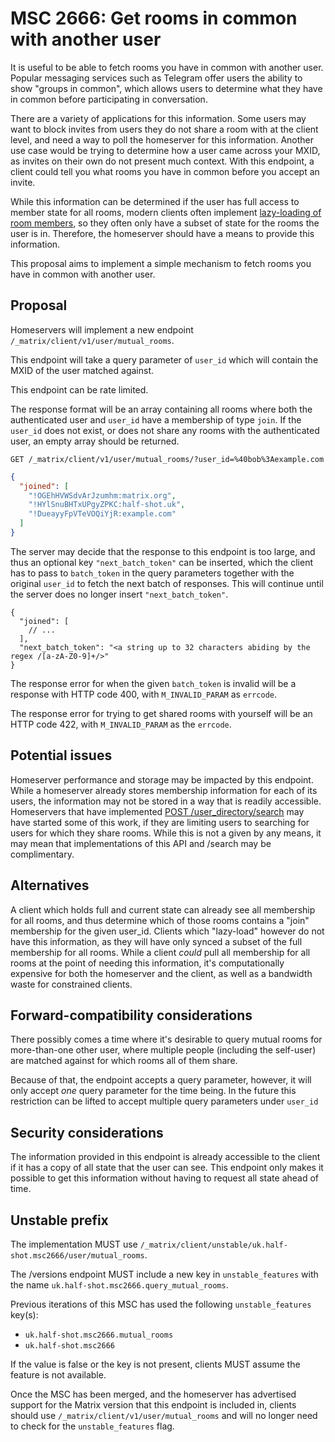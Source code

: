 # MSC 2666: Get rooms in common with another user

It is useful to be able to fetch rooms you have in common with another user. Popular messaging
services such as Telegram offer users the ability to show "groups in common", which allows users to
determine what they have in common before participating in conversation.

There are a variety of applications for this information. Some users may want to block invites from
users they do not share a room with at the client level, and need a way to poll the homeserver for
this information. Another use case would be trying to determine how a user came across your MXID, as
invites on their own do not present much context. With this endpoint, a client could tell you what
rooms you have in common before you accept an invite.

While this information can be determined if the user has full access to member state for all rooms,
modern clients often implement
[lazy-loading of room members](https://spec.matrix.org/v1.3/client-server-api/#lazy-loading-room-members),
so they often only have a subset of state for the rooms the user is in. Therefore, the homeserver
should have a means to provide this information.

This proposal aims to implement a simple mechanism to fetch rooms you have in common with another
user.

## Proposal

Homeservers will implement a new endpoint `/_matrix/client/v1/user/mutual_rooms`.

This endpoint will take a query parameter of `user_id` which will contain the MXID of the user
matched against.

This endpoint can be rate limited.

The response format will be an array containing all rooms where both the authenticated user and
`user_id` have a membership of type `join`. If the `user_id` does not exist, or does not share any
rooms with the authenticated user, an empty array should be returned.

```http
GET /_matrix/client/v1/user/mutual_rooms/?user_id=%40bob%3Aexample.com
```

```json
{
  "joined": [
    "!OGEhHVWSdvArJzumhm:matrix.org",
    "!HYlSnuBHTxUPgyZPKC:half-shot.uk",
    "!DueayyFpVTeVOQiYjR:example.com"
  ]
}
```

The server may decide that the response to this endpoint is too large, and thus an optional key
`"next_batch_token"` can be inserted, which the client has to pass to `batch_token` in the query
parameters together with the original `user_id` to fetch the next batch of responses. This will
continue until the server does no longer insert `"next_batch_token"`.

```json5
{
  "joined": [
    // ...
  ],
  "next_batch_token": "<a string up to 32 characters abiding by the regex /[a-zA-Z0-9]+/>"
}
```

The response error for when the given `batch_token` is invalid will be a response with HTTP code 400,
with `M_INVALID_PARAM` as `errcode`.

The response error for trying to get shared rooms with yourself will be an HTTP code 422, with
`M_INVALID_PARAM` as the `errcode`.

## Potential issues

Homeserver performance and storage may be impacted by this endpoint. While a homeserver already
stores membership information for each of its users, the information may not be stored in a way that
is readily accessible. Homeservers that have implemented
[POST /user_directory/search](https://spec.matrix.org/v1.3/client-server-api/#post_matrixclientv3user_directorysearch)
may have started some of this work, if they are limiting users to searching for users for which they
share rooms. While this is not a given by any means, it may mean that implementations of this API
and /search may be complimentary.

## Alternatives

A client which holds full and current state can already see all membership for all rooms, and thus
determine which of those rooms contains a "join" membership for the given user_id. Clients which "lazy-load"
however do not have this information, as they will have only synced a subset of the full membership for
all rooms. While a client *could* pull all membership for all rooms at the point of needing this information,
it's computationally expensive for both the homeserver and the client, as well as a bandwidth waste for constrained
clients.

## Forward-compatibility considerations

There possibly comes a time where it's desirable to query mutual rooms for more-than-one other user,
where multiple people (including the self-user) are matched against for which rooms all of them
share.

Because of that, the endpoint accepts a query parameter, however, it will only accept *one* query
parameter for the time being. In the future this restriction can be lifted to accept multiple query
parameters under `user_id`

## Security considerations

The information provided in this endpoint is already accessible to the client if it has a copy of all
state that the user can see. This endpoint only makes it possible to get this information without having
to request all state ahead of time.

## Unstable prefix

The implementation MUST use `/_matrix/client/unstable/uk.half-shot.msc2666/user/mutual_rooms`.

The /versions endpoint MUST include a new key in `unstable_features` with the name
`uk.half-shot.msc2666.query_mutual_rooms`.

Previous iterations of this MSC has used the following `unstable_features` key(s):
- `uk.half-shot.msc2666.mutual_rooms`
- `uk.half-shot.msc2666`

If the value is false or the key is not present, clients MUST assume the feature is not available.

Once the MSC has been merged, and the homeserver has advertised support for the Matrix version that
this endpoint is included in, clients should use `/_matrix/client/v1/user/mutual_rooms` and will no
longer need to check for the `unstable_features` flag.
